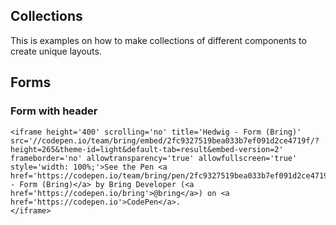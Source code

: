 ## Collections

This is examples on how to make collections of different components to create unique layouts.

## Forms

### Form with header

```html|span-6,noSource
<iframe height='400' scrolling='no' title='Hedwig - Form (Bring)' src='//codepen.io/team/bring/embed/2fc9327519bea033b7ef091d2ce4719f/?height=265&theme-id=light&default-tab=result&embed-version=2' frameborder='no' allowtransparency='true' allowfullscreen='true' style='width: 100%;'>See the Pen <a href='https://codepen.io/team/bring/pen/2fc9327519bea033b7ef091d2ce4719f/'>Hedwig - Form (Bring)</a> by Bring Developer (<a href='https://codepen.io/bring'>@bring</a>) on <a href='https://codepen.io'>CodePen</a>.
</iframe>
```
